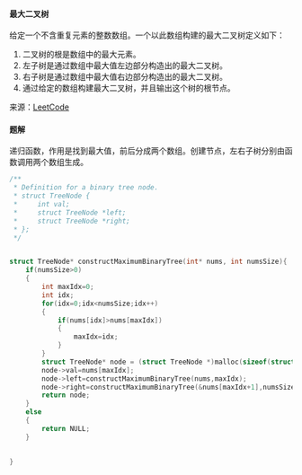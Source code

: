 #### 最大二叉树

给定一个不含重复元素的整数数组。一个以此数组构建的最大二叉树定义如下：

1. 二叉树的根是数组中的最大元素。
2. 左子树是通过数组中最大值左边部分构造出的最大二叉树。
3. 右子树是通过数组中最大值右边部分构造出的最大二叉树。
4. 通过给定的数组构建最大二叉树，并且输出这个树的根节点。

来源：[LeetCode](https://leetcode-cn.com/problems/maximum-binary-tree)

#### 题解

递归函数，作用是找到最大值，前后分成两个数组。创建节点，左右子树分别由函数调用两个数组生成。

````C
/**
 * Definition for a binary tree node.
 * struct TreeNode {
 *     int val;
 *     struct TreeNode *left;
 *     struct TreeNode *right;
 * };
 */


struct TreeNode* constructMaximumBinaryTree(int* nums, int numsSize){
    if(numsSize>0)
    {
        int maxIdx=0;
        int idx;
        for(idx=0;idx<numsSize;idx++)
        {
            if(nums[idx]>nums[maxIdx])
            {
                maxIdx=idx;
            }
        }
        struct TreeNode* node = (struct TreeNode *)malloc(sizeof(struct TreeNode));
        node->val=nums[maxIdx];
        node->left=constructMaximumBinaryTree(nums,maxIdx);
        node->right=constructMaximumBinaryTree(&nums[maxIdx+1],numsSize-maxIdx-1);
        return node;
    }
    else
    {
        return NULL;
    }
    

}
````